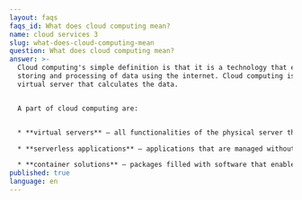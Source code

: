 ```yaml
---
layout: faqs
faqs_id: What does cloud computing mean?
name: cloud services 3
slug: what-does-cloud-computing-mean
question: What does cloud computing mean?
answer: >-
  Cloud computing's simple definition is that it is a technology that enables
  storing and processing of data using the internet. Cloud computing is a
  virtual server that calculates the data.


  A part of cloud computing are:


  * **virtual servers** – all functionalities of the physical server that you can work with without taking care of the physical serval that is managed by your cloud provider.

  * **serverless applications** – applications that are managed without dealing with the physical servers. Naturally, the servers still exist but software developers do not have to maintain them. Still, they can use their functionalities in the cloud.

  * **container solutions** – packages filled with software that enables websites and applications to run. You will find in containers code, libraries, system settings etc. They offer an extra level of security. You can deploy changes without worries that they will affect your product.
published: true
language: en
---
```

